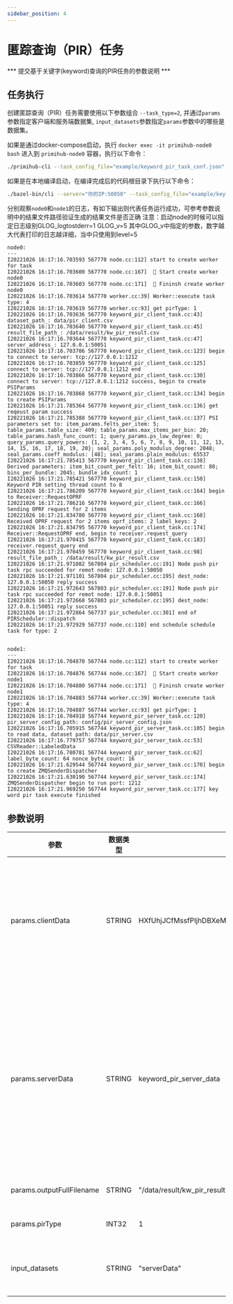 ```yaml
---
sidebar_position: 4
---
```



# 匿踪查询（PIR）任务

*** 提交基于关键字(keyword)查询的PIR任务的参数说明 ***

## 任务执行

创建匿踪查询（PIR）任务需要使用以下参数组合 `--task_type=2`, 并通过`params`参数指定客户端和服务端数据集, `input_datasets`参数指定`params`参数中的哪些是数据集。

如果是通过docker-compose启动，执行 `docker exec -it primihub-node0 bash` 进入到 `primihub-node0` 容器，执行以下命令：

```bash
./primihub-cli --task_config_file="example/keyword_pir_task_conf.json"
```

如果是在本地编译启动，在编译完成后的代码根目录下执行以下命令：

```bash
./bazel-bin/cli --server="你的IP:50050" --task_config_file="example/keyword_pir_task_conf.json"
```


分别观察`node0`和`node1`的日志，有如下输出则代表任务运行成功，可参考参数说明中的结果文件路径验证生成的结果文件是否正确
注意：启动node的时候可以指定日志级别GLOG_logtostderr=1 GLOG_v=5 其中GLOG_v中指定的参数，数字越大代表打印的日志越详细，当中只使用到level=5

```
node0:
···
I20221026 16:17:16.703593 567770 node.cc:112] start to create worker for task
I20221026 16:17:16.703600 567770 node.cc:167]  🤖️ Start create worker node0
I20221026 16:17:16.703603 567770 node.cc:171]  🤖️ Fininsh create worker node0
I20221026 16:17:16.703614 567770 worker.cc:39] Worker::execute task type: 4
I20221026 16:17:16.703619 567770 worker.cc:93] get pirType: 1
I20221026 16:17:16.703636 567770 keyword_pir_client_task.cc:43] dataset_path_: data/pir_client.csv
I20221026 16:17:16.703640 567770 keyword_pir_client_task.cc:45] result_file_path_: /data/result/kw_pir_result.csv
I20221026 16:17:16.703644 567770 keyword_pir_client_task.cc:47] server_address_: 127.0.0.1:50051
I20221026 16:17:16.703706 567770 keyword_pir_client_task.cc:123] begin to connect to server: tcp://127.0.0.1:1212
I20221026 16:17:16.703859 567770 keyword_pir_client_task.cc:125] connect to server: tcp://127.0.0.1:1212 end
I20221026 16:17:16.703866 567770 keyword_pir_client_task.cc:130] connect to server: tcp://127.0.0.1:1212 success, begin to create PSIParams
I20221026 16:17:16.703868 567770 keyword_pir_client_task.cc:134] begin to create PSIParams
I20221026 16:17:21.785364 567770 keyword_pir_client_task.cc:136] get reqeust param success
I20221026 16:17:21.785388 567770 keyword_pir_client_task.cc:137] PSI parameters set to: item_params.felts_per_item: 5; table_params.table_size: 409; table_params.max_items_per_bin: 20; table_params.hash_func_count: 1; query_params.ps_low_degree: 0; query_params.query_powers: {1, 2, 3, 4, 5, 6, 7, 8, 9, 10, 11, 12, 13, 14, 15, 16, 17, 18, 19, 20}; seal_params.poly_modulus_degree: 2048; seal_params.coeff_modulus: [48]; seal_params.plain_modulus: 65537
I20221026 16:17:21.785413 567770 keyword_pir_client_task.cc:138] Derived parameters: item_bit_count_per_felt: 16; item_bit_count: 80; bins_per_bundle: 2045; bundle_idx_count: 1
I20221026 16:17:21.785421 567770 keyword_pir_client_task.cc:150] Keyword PIR setting thread count to 8
I20221026 16:17:21.786209 567770 keyword_pir_client_task.cc:164] begin to Receiver::RequestOPRF
I20221026 16:17:21.786216 567770 keyword_pir_client_task.cc:166] Sending OPRF request for 2 items
I20221026 16:17:21.834780 567770 keyword_pir_client_task.cc:168] Received OPRF request for 2 items oprf_items: 2 label_keys: 2
I20221026 16:17:21.834795 567770 keyword_pir_client_task.cc:174] Receiver::RequestOPRF end, begin to receiver.request_query
I20221026 16:17:21.970415 567770 keyword_pir_client_task.cc:183] receiver.request_query end
I20221026 16:17:21.970459 567770 keyword_pir_client_task.cc:98] result_file_path_: /data/result/kw_pir_result.csv
I20221026 16:17:21.971082 567804 pir_scheduler.cc:191] Node push pir task rpc succeeded for remot node: 127.0.0.1:50050
I20221026 16:17:21.971101 567804 pir_scheduler.cc:195] dest_node: 127.0.0.1:50050 reply success
I20221026 16:17:21.972643 567803 pir_scheduler.cc:191] Node push pir task rpc succeeded for remot node: 127.0.0.1:50051
I20221026 16:17:21.972668 567803 pir_scheduler.cc:195] dest_node: 127.0.0.1:50051 reply success
I20221026 16:17:21.972864 567737 pir_scheduler.cc:301] end of PIRScheduler::dispatch
I20221026 16:17:21.972929 567737 node.cc:110] end schedule schedule task for type: 2


node1:
···
I20221026 16:17:16.704870 567744 node.cc:112] start to create worker for task
I20221026 16:17:16.704876 567744 node.cc:167]  🤖️ Start create worker node1
I20221026 16:17:16.704880 567744 node.cc:171]  🤖️ Fininsh create worker node1
I20221026 16:17:16.704883 567744 worker.cc:39] Worker::execute task type: 4
I20221026 16:17:16.704887 567744 worker.cc:93] get pirType: 1
I20221026 16:17:16.704918 567744 keyword_pir_server_task.cc:120] pir_server_config_path: config/pir_server_config.json
I20221026 16:17:16.705915 567744 keyword_pir_server_task.cc:105] begin to read data, dataset path: data/pir_server.csv
I20221026 16:17:16.779757 567744 keyword_pir_server_task.cc:53] CSVReader::LabeledData
I20221026 16:17:16.780781 567744 keyword_pir_server_task.cc:62] label_byte_count: 64 nonce_byte_count: 16
I20221026 16:17:21.629544 567744 keyword_pir_server_task.cc:170] begin to create ZMQSenderDispatcher
I20221026 16:17:21.630190 567744 keyword_pir_server_task.cc:174] ZMQSenderDispatcher begin to run port: 1212
I20221026 16:17:21.969250 567744 keyword_pir_server_task.cc:177] key word pir task execute finished
```

## 参数说明

| 参数| 数据类型 | 参数示例 | 参数说明
| ---- | ---- | ---- | ---- |
| params.clientData | STRING | HXfUhjJCfMssfPIjhDBXeMyZFmfbIAYvijkSCsyqvoGsJwcFhZiYIYSpFDdTUxvG | 表示需要检索pir数据库中关键字的记录，（对于查询的每个关键字作为一条单独的记录，支持多个关键字同时查询）， 在任务发起后，通过该标识获取对应client节点端的数据配置并加载数据，用例中数据注册到节点node1中，在config目录中对应的配置文件为primihub_node1.yaml, 设置该数据为 "keyword_pir_server_data" 对应的文件中包含的字符串 |
| params.serverData | STRING | keyword_pir_server_data | 该参数值为pir服务的服务端数据标识符，系统调度节点通过数据标识符找到注册对应数据的工作节点，pir客户端节点将向该节点发送匿踪查询请求。pir服务端加载该标识符对应文件生成pir数据库。（pir服务中调度节点默认作为pir服务的客户端节点。用例中数据注册到节点node1中，在config目中对应的配置文件是primihub_node1.yaml，添加数据的保存路径，设置该数据的description为"keyword_pir_server_data"，作为该数据标志符。标志符用户可以自主设置，请求任务中的参数值与配置文件中标志符保持一致））|
| params.outputFullFilename | STRING | "/data/result/kw_pir_result.csv" | 指定pir匿踪查询结果保存文件的文件名和文件所在目录的绝对路径。|
| params.pirType | INT32 | 1 | 指定发起的任务为基于关键字隐匿查询，参数为1代表基于关键字查询|
| input_datasets | STRING | "serverData" | 该参数值指定params参数集合的数据集参数，实例中params.serverData是数据集参数，通过数据集参数值找到相关工作节点。|
